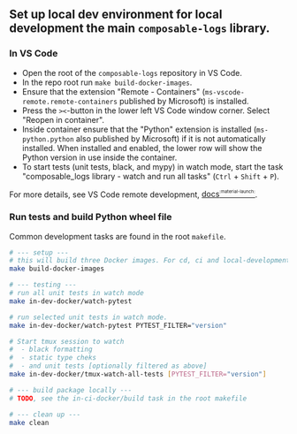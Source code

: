 ## Set up local dev environment for local development the main `composable-logs` library.

### In VS Code
- Open the root of the `composable-logs` repository in VS Code.
- In the repo root run `make build-docker-images`.
- Ensure that the extension "Remote - Containers" (`ms-vscode-remote.remote-containers` published by Microsoft) is installed.
- Press the `><`-button in the lower left VS Code window corner. Select "Reopen in container".
- Inside container ensure that the "Python" extension is installed (`ms-python.python` also published by Microsoft) if it is not automatically installed. When installed and enabled, the lower row will show the Python version in use inside the container.
- To start tests (unit tests, black, and mypy) in watch mode, start the task "composable_logs library - watch and run all tasks" (`Ctrl` + `Shift` + `P`).

For more details, see VS Code remote development, [docs<sup><sup><sub>:material-launch:</sub></sup></sup>](https://code.visualstudio.com/docs/remote/remote-overview).

### Run tests and build Python wheel file

Common development tasks are found in the root `makefile`.

```bash
# --- setup ---
# this will build three Docker images. For cd, ci and local-development.
make build-docker-images

# --- testing ---
# run all unit tests in watch mode
make in-dev-docker/watch-pytest

# run selected unit tests in watch mode.
make in-dev-docker/watch-pytest PYTEST_FILTER="version"

# Start tmux session to watch
#  - black formatting
#  - static type cheks
#  - and unit tests [optionally filtered as above]
make in-dev-docker/tmux-watch-all-tests [PYTEST_FILTER="version"]

# --- build package locally ---
# TODO, see the in-ci-docker/build task in the root makefile

# --- clean up ---
make clean
```
